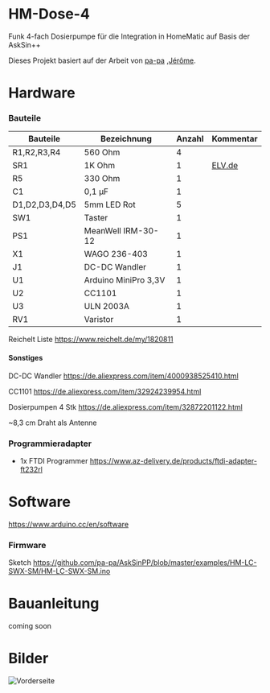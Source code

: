 # HM-Dose-4
Funk 4-fach Dosierpumpe für die Integration in HomeMatic auf Basis der AskSin++

Dieses Projekt basiert auf der Arbeit von [pa-pa](https://github.com/pa-pa/AskSinPP) ,[Jérôme](https://github.com/jp112sdl/Beispiel_AskSinPP).

# Hardware

### Bauteile

Bauteile                   | Bezeichnung          | Anzahl | Kommentar   | 
-------------------------- | -------------------- | ------ | ----------- | 
R1,R2,R3,R4                | 560 Ohm              |   4    |             |
SR1                        | 1K Ohm               |   1    |  [ELV.de](https://de.elv.com/sicherungswiderstand-1k-091814?fs=1418091890)           |
R5                         | 330 Ohm              |   1    |             |
C1                         | 0,1 µF               |   1    |             |
D1,D2,D3,D4,D5             | 5mm LED Rot          |   5    |             |
SW1                        | Taster               |   1    |             |
PS1                        | MeanWell IRM-30-12   |   1    |             |
X1                         | WAGO 236-403         |   1    |             |
J1                         | DC-DC Wandler        |   1    |             |
U1                         | Arduino MiniPro 3,3V |   1    |             |
U2                         | CC1101               |   1    |             |
U3                         | ULN 2003A            |   1    |             |
RV1                        | Varistor             |   1    |             |

Reichelt Liste https://www.reichelt.de/my/1820811

#### Sonstiges

DC-DC Wandler https://de.aliexpress.com/item/4000938525410.html

CC1101 https://de.aliexpress.com/item/32924239954.html

Dosierpumpen 4 Stk https://de.aliexpress.com/item/32872201122.html

~8,3 cm Draht als Antenne

### Programmieradapter

- 1x FTDI Programmer https://www.az-delivery.de/products/ftdi-adapter-ft232rl

# Software

https://www.arduino.cc/en/software


### Firmware

Sketch https://github.com/pa-pa/AskSinPP/blob/master/examples/HM-LC-SWX-SM/HM-LC-SWX-SM.ino

# Bauanleitung

coming soon

# Bilder
![Vorderseite](https://github.com/maxx3105/HM-Dose-4/blob/main/HM-Dose-4.png)

